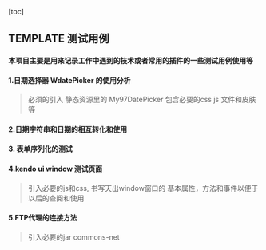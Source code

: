 
[toc]

## TEMPLATE 测试用例
#### 本项目主要是用来记录工作中遇到的技术或者常用的插件的一些测试用例使用等

#### 1.日期选择器 WdatePicker 的使用分析  
> 必须的引入 静态资源里的 My97DatePicker 包含必要的css js 文件和皮肤等  
#### 2.日期字符串和日期的相互转化和使用

#### 3. 表单序列化的测试

#### 4.kendo ui window 测试页面
>引入必要的js和css,  书写天出window窗口的 基本属性，方法和事件以便于以后的查阅和使用

#### 5.FTP代理的连接方法
>引入必要的jar  commons-net
